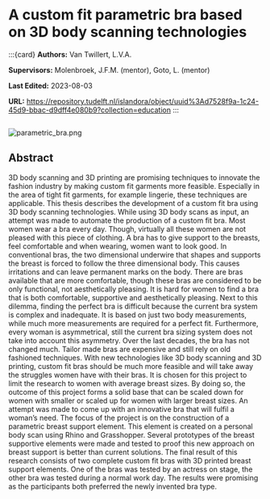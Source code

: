 # A custom fit parametric bra based on 3D body scanning technologies

:::{card}
**Authors:** Van Twillert, L.V.A.

**Supervisors:** Molenbroek, J.F.M. (mentor), Goto, L. (mentor)

**Last Edited:** 2023-08-03

**URL:** https://repository.tudelft.nl/islandora/object/uuid%3Ad7528f9a-1c24-45d9-bbac-d9dff4e080b9?collection=education
:::

```{tags} 3d-scans, personalized
```


![parametric_bra.png](parametric_bra.png)

## **Abstract**

3D body scanning and 3D printing are promising techniques to innovate the fashion industry by making custom fit garments more feasible. Especially in the area of tight fit garments, for example lingerie, these techniques are applicable. This thesis describes the development of a custom fit bra using 3D body scanning technologies. While using 3D body scans as input, an attempt was made to automate the production of a custom fit bra. Most women wear a bra every day. Though, virtually all these women are not pleased with this piece of clothing. A bra has to give support to the breasts, feel comfortable and when wearing, women want to look good. In conventional bras, the two dimensional underwire that shapes and supports the breast is forced to follow the three dimensional body. This causes irritations and can leave permanent marks on the body. There are bras available that are more comfortable, though these bras are considered to be only functional, not aesthetically pleasing. It is hard for women to find a bra that is both comfortable, supportive and aesthetically pleasing. Next to this dilemma, finding the perfect bra is difficult because the current bra system is complex and inadequate. It is based on just two body measurements, while much more measurements are required for a perfect fit. Furthermore, every woman is asymmetrical, still the current bra sizing system does not take into account this asymmetry. Over the last decades, the bra has not changed much. Tailor made bras are expensive and still rely on old fashioned techniques. With new technologies like 3D body scanning and 3D printing, custom fit bras should be much more feasible and will take away the struggles women have with their bras. It is chosen for this project to limit the research to women with average breast sizes. By doing so, the outcome of this project forms a solid base that can be scaled down for women with smaller or scaled up for women with larger breast sizes. An attempt was made to come up with an innovative bra that will fulfil a woman’s need. The focus of the project is on the construction of a parametric breast support element. This element is created on a personal body scan using Rhino and Grasshopper. Several prototypes of the breast supportive elements were made and tested to proof this new approach on breast support is better than current solutions. The final result of this research consists of two complete custom fit bras with 3D printed breast support elements. One of the bras was tested by an actress on stage, the other bra was tested during a normal work day. The results were promising as the participants both preferred the newly invented bra type.
